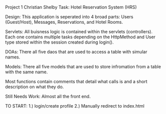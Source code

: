 Project 1 
Christian Shelby
Task: Hotel Reservation System (HRS)

Design: This application is seperated into 4 broad parts: Users (Guest/Host), Messages, Reservations, and Hotel Rooms.

Servlets: All buisness logic is contained within the servlets (controllers). Each one contains multiple tasks depending
	on the HttpMethod and User type stored within the session created during login().

DOAs: There all five daos that are used to access a table with simular names.

Models: There all five models that are used to store infromation from a table with the same name.

Most functions contain comments that detail what calls is and a short description on what they do.

Still Needs Work: Almost all the front end. 

TO START: 1.) login/create profile
	  2.) Manually redirect to index.html  